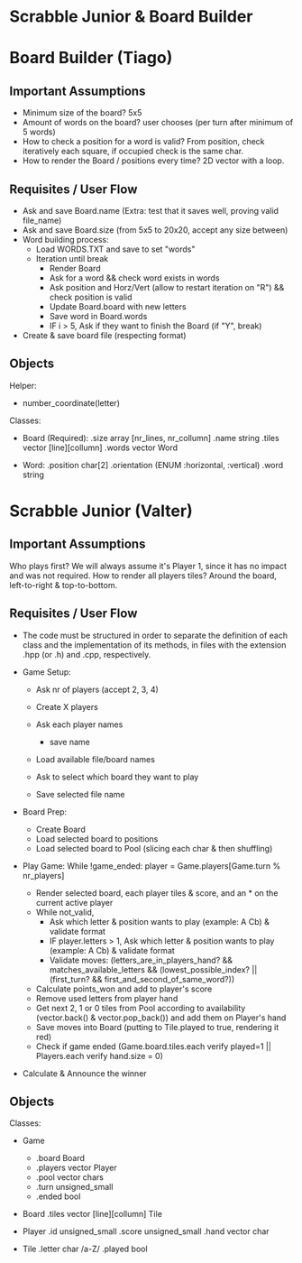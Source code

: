 # Scrabble Junior & Board Builder

# Board Builder (Tiago)

## Important Assumptions
- Minimum size of the board? 5x5
- Amount of words on the board? user chooses (per turn after minimum of 5 words)
- How to check a position for a word is valid? From position, check iteratively each square, if occupied check is the same char.
- How to render the Board / positions every time? 2D vector with a loop.

## Requisites / User Flow
- Ask and save Board.name (Extra: test that it saves well, proving valid file_name)
- Ask and save Board.size (from 5x5 to 20x20, accept any size between)
- Word building process:
  - Load WORDS.TXT and save to set "words"
  - Iteration until break
    - Render Board
    - Ask for a word && check word exists in words
    - Ask position and Horz/Vert (allow to restart iteration on "R") && check position is valid
    - Update Board.board with new letters
    - Save word in Board.words 
    - IF i > 5, Ask if they want to finish the Board (if "Y", break)
- Create & save board file (respecting format)

## Objects

Helper:
- number_coordinate(letter)

Classes:
  - Board (Required):
    .size array [nr_lines, nr_collumn]
    .name string
    .tiles vector [line][collumn]
    .words vector Word
    
  - Word:
    .position char[2]
    .orientation (ENUM :horizontal, :vertical)
    .word string

# Scrabble Junior (Valter)

## Important Assumptions
Who plays first? We will always assume it's Player 1, since it has no impact and was not required.
How to render all players tiles? Around the board, left-to-right & top-to-bottom.

## Requisites / User Flow
- The code must be structured in order to separate the definition of each class and the implementation of its methods, in files with the extension .hpp (or .h) and .cpp, respectively.

- Game Setup:
  - Ask nr of players (accept 2, 3, 4)
  - Create X players  
  - Ask each player names
    - save name
  
  - Load available file/board names
  - Ask to select which board they want to play
  - Save selected file name

- Board Prep:
  - Create Board
  - Load selected board to positions  
  - Load selected board to Pool (slicing each char & then shuffling)

- Play Game:
  While !game_ended:
    player = Game.players[Game.turn % nr_players]
    - Render selected board, each player tiles & score, and an * on the current active player
    - While not_valid, 
      - Ask which letter & position wants to play (example: A Cb) & validate format
      - IF player.letters > 1, Ask which letter & position wants to play (example: A Cb) & validate format
      - Validate moves: (letters_are_in_players_hand? && matches_available_letters && (lowest_possible_index? || (first_turn? && first_and_second_of_same_word?))
    - Calculate points_won and add to player's score
    - Remove used letters from player hand
    - Get next 2, 1 or 0 tiles from Pool according to availability (vector.back() & vector.pop_back()) and add them on Player's hand
    - Save moves into Board (putting to Tile.played to true, rendering it red) 
    - Check if game ended (Game.board.tiles.each verify played=1 || Players.each verify hand.size = 0)

- Calculate & Announce the winner

## Objects

Classes:
- Game
  - .board Board
  - .players vector Player
  - .pool vector chars
  - .turn unsigned_small
  - .ended bool

- Board
  .tiles vector [line][collumn] Tile

- Player
  .id unsigned_small
  .score unsigned_small
  .hand vector char

- Tile
  .letter char /a-Z/
  .played bool